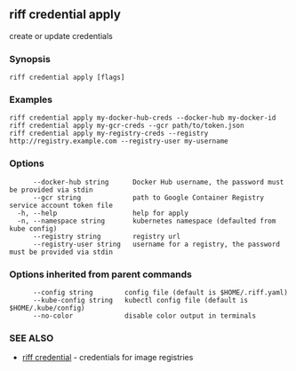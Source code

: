 ## riff credential apply

create or update credentials

### Synopsis


<todo>


```
riff credential apply [flags]
```

### Examples

```
riff credential apply my-docker-hub-creds --docker-hub my-docker-id
riff credential apply my-gcr-creds --gcr path/to/token.json
riff credential apply my-registry-creds --registry http://registry.example.com --registry-user my-username
```

### Options

```
      --docker-hub string      Docker Hub username, the password must be provided via stdin
      --gcr string             path to Google Container Registry service account token file
  -h, --help                   help for apply
  -n, --namespace string       kubernetes namespace (defaulted from kube config)
      --registry string        registry url
      --registry-user string   username for a registry, the password must be provided via stdin
```

### Options inherited from parent commands

```
      --config string        config file (default is $HOME/.riff.yaml)
      --kube-config string   kubectl config file (default is $HOME/.kube/config)
      --no-color             disable color output in terminals
```

### SEE ALSO

* [riff credential](riff_credential.md)	 - credentials for image registries

